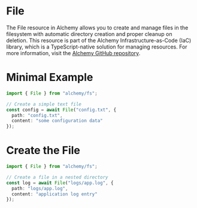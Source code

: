# File

The File resource in Alchemy allows you to create and manage files in the filesystem with automatic directory creation and proper cleanup on deletion. This resource is part of the Alchemy Infrastructure-as-Code (IaC) library, which is a TypeScript-native solution for managing resources. For more information, visit the [Alchemy GitHub repository](https://github.com/alchemy).

# Minimal Example

```ts twoslash
import { File } from "alchemy/fs";

// Create a simple text file
const config = await File("config.txt", {
  path: "config.txt",
  content: "some configuration data"
});
```

# Create the File

```ts twoslash
import { File } from "alchemy/fs";

// Create a file in a nested directory
const log = await File("logs/app.log", {
  path: "logs/app.log",
  content: "application log entry"
});
```